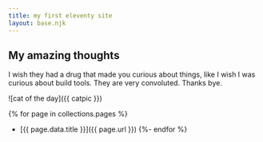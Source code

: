 ```yaml
---
title: my first eleventy site
layout: base.njk
---
```


## My amazing thoughts

I wish they had a drug that made you curious about things, like I wish I was curious about build tools. They are very convoluted. Thanks bye.

![cat of the day]({{ catpic }})

{% for page in collections.pages %}

- [{{ page.data.title }}]({{ page.url }})
  {%- endfor %}
